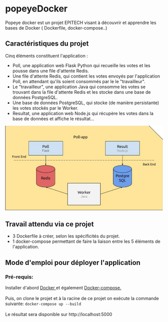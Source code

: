 # popeyeDocker

Popeye docker est un projet EPITECH visant à découvrir et apprendre les bases de Docker ( Dockerfile, docker-compose..) <br>

## Caractéristiques du projet

Cinq éléments constituent l'application :
- Poll, une application web Flask Python qui recueille les votes et les pousse dans une file d'attente Redis.
- Une file d'attente Redis, qui contient les votes envoyés par l'application Poll, en attendant qu'ils soient consommés par le
le "travailleur".
- Le "travailleur", une application Java qui consomme les votes se trouvant dans la file d'attente Redis et les stocke dans une base de données PostgreSQL.
- Une base de données PostgreSQL, qui stocke (de manière persistante) les votes stockés par le Worker.
- Resultat, une application web Node.js qui récupère les votes dans la base de données et affiche le résultat...

<img alt="My banner" src="https://raw.githubusercontent.com/Daviran/popeyeDocker/main/assets/DiagramAppPopeye.png" />

## Travail attendu via ce projet

- 3 Dockerfile à créer, selon les spécificités du projet.
- 1 docker-compose permettant de faire la liaison entre les 5 éléments de l'application.

## Mode d'emploi pour déployer l'application

### Pré-requis:
Installer d'abord <a href= "https://docs.docker.com/get-docker/" > Docker </a>  et également <a href="https://docs.docker.com/compose/install/"> Docker-compose.</a>
  <br><br>
Puis, on clone le projet et à la racine de ce projet on exécute la commande suivante: 
  ``` docker-compose up --build ```
  <br><br>
  Le résultat sera disponible sur http://localhost:5000


